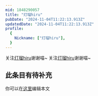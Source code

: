 ```yaml
---
mid: 1848290057
title: "灯瑠hiru"
pubDate: "2024-11-04T11:22:13.913Z"
updatedDate: "2024-11-04T11:22:13.913Z"
profile:
  {
    Nickname: ["灯瑠hiru"],
  }
---
```


关注[灯瑠hiru](https://space.bilibili.com/1848290057)谢谢喵~ 关注[灯瑠hiru](https://space.bilibili.com/1848290057)谢谢喵~

## 此条目有待补充
你可以在[这里](https://github.com/Yuhanawa/VTuber.ICU/edit/master/src/content/v/灯瑠hiru/index.md)编辑本文
